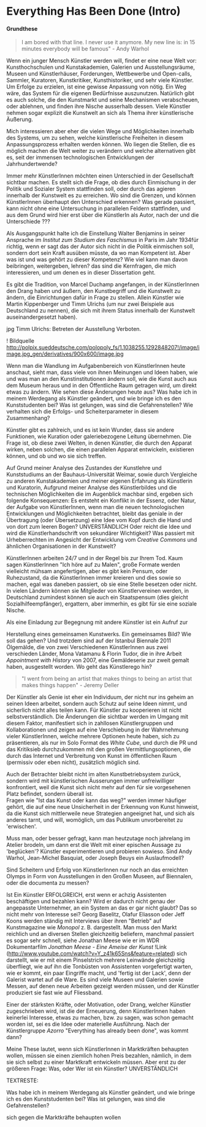 # Everything Has Been Done (Intro)

#### Grundthese 

> I am bored with that line. I never use it anymore. My new line is: in 15 minutes everybody will be famous" - Andy Warhol

Wenn ein junger Mensch Künstler werden will, findet er eine neue Welt vor: Kunsthochschulen und Kunstakademien, Galerien und 
Ausstellungsräume, Museen und Künstlerhäuser, Forderungen, Wettbewerbe und Open-calls, Sammler, Kuratoren, Kunstkritiker, 
Kunsthistoriker, und sehr viele Künstler.  Um Erfolge zu erzielen, ist eine gewisse Anpassung von nötig. Ein Weg wäre, das System 
für die eigenen Bedürfnisse auszunutzen. Natürlich gibt es auch solche, die den Kunstmarkt und seine Mechanismen verabscheuen, 
oder ablehnen, und finden ihre Nische ausserhalb dessen. Viele Künstler nehmen sogar explizit die Kunstwelt an sich als Thema ihrer 
künstlerische Äußerung.

Mich interessieren aber eher die vielen Wege und Möglichkeiten innerhalb des Systems, um zu sehen, welche künstlerische Freiheiten 
in diesem Anpassungsprozess erhalten werden können. Wo liegen die Stellen, die es möglich machen die Welt weiter zu verändern und 
welche alternativen gibt es, seit der immensen technologischen Entwicklungen der Jahrhundertwende? 

Immer mehr KünstlerInnen möchten einen Unterschied in der Gesellschaft sichtbar machen. Es stellt sich die Frage, ob dies durch 
Einmischung in der Politik und Sozialer System stattfinden soll, oder durch das agieren innerhalb der Kunstwelt 
es zu erreichen. Wo sind die Grenzen, und können KünstlerInnen überhaupt den Unterschied erkennen? Was gerade passiert, kann nicht 
ohne eine Untersuchung in parallelen Feldern stattfinden, und aus dem Grund wird hier erst über die KünstlerIn als Autor, nach der 
und die Unterschiede ???

Als Ausgangspunkt halte ich die Einstellung Walter Benjamins in seiner Ansprache im *Institut zum Studium des Faschismus* in Paris 
im Jahr 1934für richtig, wenn er sagt das der Autor sich nicht in die Politik einmischen soll, sondern dort sein Kraft ausüben müsste, 
da wo man Kompetent ist. Aber was ist und was gehört zu dieser Kompetenz? Wie viel kann man davon beibringen, weitergeben, lehren? das 
sind die Kernfragen, die mich interessieren, und um denen es in dieser Dissertation geht.

Es gibt die Tradition, von Marcel Duchamp angefangen, in der KünstlerInnen den Drang haben und äußern, den Kunstbegriff und die 
Kunstwelt zu ändern, die Einrichtungen dafür in Frage zu stellen. Allein Künstler wie Martin Kippenberger und Timm Ulrichs (um nur 
zwei Beispiele aus Deutschland zu nennen), die sich mit ihrem Status innerhalb der Kunstwelt auseinandergesetzt haben).

   jpg Timm Ulrichs: Betreten der Ausstellung Verboten.

   ! Bildquelle http://polpix.sueddeutsche.com/polopoly_fs/1.1038255.1292848207!/image/image.jpg_gen/derivatives/900x600/image.jpg

Wenn man die Wandlung im Aufgabenbereich von KünstlerInnen heute anschaut, 
sieht man, dass viele von ihnen Meinungen und Ideen haben,
wie und was man an den Kunstinstitutionen ändern soll, wie die Kunst auch 
aus dem Museum heraus und in den Öffentliche Raum getragen wird, um direkt 
etwas zu ändern. 
Wie sehen diese Änderungen heute aus? 
Was habe ich in meinem Werdegang als Künstler geändert, und wie bringe 
ich es den Kunststudenten bei? Was ist gelungen, 
was sind die Gefahrenstellen?
Wie verhalten sich die Erfolgs- und Scheiterparameter in diesem Zusammenhang?

Künstler gibt es zahlreich, und es ist kein Wunder, dass sie andere 
Funktionen, wie Kuration oder galeriebezogene Leitung übernehmen. 
Die Frage ist, ob diese zwei Welten, in denen Künstler, die durch 
den Apparat wirken, neben solchen, die einen parallelen Apparat entwickeln, 
existieren können, und ob und wo sie sich treffen.

Auf Grund meiner Analyse des Zustandes der Kunstlehre und Kunststudiums 
an der Bauhaus-Universität Weimar, sowie durch Vergleiche zu anderen 
Kunstakademien und
meiner eigenen Erfahrung als Künstlerin und Kuratorin, Aufgrund meiner 
Analyse des Künstlerbildes und die technischen Möglichkeiten die im 
Augenblick machbar sind, ergeben sich folgende Konsequenzen: Es entsteht 
ein Konflikt in der Essenz, oder Natur, der Aufgabe von KünstlerInnen, 
wenn man die neuen technologischen Entwicklungen und Möglichkeiten betrachtet, 
bleibt das geniale in der Übertragung (oder Übersetzung) eine 
Idee vom Kopf durch die Hand und von dort zum leeren Bogen? UNVERSTÄNDLICH 
Oder reicht die Idee und wird die Künstlerhandschrift von sekundärer Wichtigkeit? 
Was passiert mit Urheberrechten im Angesicht der Entwicklung vom 
*Creative Commons* und ähnlichen Organisationen in der Kunstwelt? 

KünstlerInnen arbeiten 24/7 und in der Regel bis zur Ihrem Tod. 
Kaum sagen KünstlerInnen "Ich höre auf zu Malen", große Formate werden vielleicht 
mühsam angefertigen, aber es gibt kein Pensum, oder Ruhezustand, da 
die KünstlerInnen immer kreieren und dies sowie so machen, egal was daneben passiert, 
ob sie eine Stelle besetzen oder nicht. In vielen Ländern können sie Mitglieder von Künstlervereinen werden, in Deutschland zumindest können sie 
auch ein Staatspensum (dies gleicht Sozialhilfeempfänger), ergattern, aber 
immerhin, es gibt für sie eine soziale Nische.

Als eine Einladung zur Begegnung mit andere Künstler ist ein Aufruf zur 

Herstellung eines gemeinsamen Kunstwerks. Ein gemeinsames Bild? Wie soll das 
gehen? Und trotzdem sind auf der Istanbul Biennale 2011 Ölgemälde, die von zwei Verschiedenen KünstlerInnen aus zwei verschieden Länder, Mona Vatamanu & Florin 
Tudor, die in ihre Arbeit *Appointment with History* von 2007, eine Gemäldeserie 
zur zweit gemalt haben, ausgestellt worden. Wo geht das Künstlerego hin?


> "I went from being an artist that makes things to being an artist that makes things happen" - Jeremy Deller


Der Künstler als Genie ist eher ein Individuum, der nicht nur ins geheim an 
seinen Ideen arbeitet, sondern auch Schutz auf seine Ideen nimmt, 
und sicherlich nicht alles teilen kann. Für Künstler zu kooperieren ist nicht selbstverständlich. Die Änderungen die sichtbar werden im 
Umgang mit diesem Faktor, manifestiert sich in zahllosen Künstlergruppen und Kollaborationen und zeigen auf eine Verschiebung in der
Wahrnehmung vieler KünstlerInnen, welche mehrere Optionen heute haben, sich zu präsentieren, als nur im Solo Format des *White Cube*,
und durch die PR und das Kritiksieb durchzukommen mit den großen 
Vermittlungsoptionen, die durch das Internet und Verbreitung von Kunst im 
öffentlichen Raum
(permissiv oder eben nicht), zusätzlich möglich sind. 

Auch der Betrachter bleibt nicht im alten Kunstbetriebsystem zurück, sondern 
wird mit künstlerischen Äusserungen immer unfreiwilliger konfrontiert, 
weil die Kunst sich nicht mehr auf den für sie vorgesehenen Platz befindet, 
sondern überall ist.  
Fragen wie "Ist das Kunst oder kann das weg?" werden immer häufiger gehört, 
die auf eine neue Unsicherheit in der Erkennung von Kunst hinweist, 
da die Kunst sich mittlerweile neue Strategien angeeignet hat, und sich als 
anderes tarnt, und will, womöglich, um das Publikum unvorbereitet zu 'erwischen'.

Muss man, oder besser gefragt, kann man heutzutage noch jahrelang im Atelier 
brodeln, um dann erst die Welt mit einer epischen Aussage zu 'beglücken'? 
Künstler experimentieren und probieren sowieso. Sind Andy Warhol, Jean-Michel 
Basquiat, oder Joseph Beuys ein Auslaufmodell? 

Sind Scheitern und Erfolg von KünstlerInnen nur noch an das erreichten Olymps 
in Form von Ausstellungen in den Großen Museen, auf Biennalen, 
oder die documenta zu messen? 

Ist Ein Künstler ERFOLGREICH, erst wenn er achzig Assistenten beschäftigen 
und bezahlen kann? Wird er dadurch nicht genau
der angepasste Unternehmer, an ein System an das er gar nicht glaubt? Das so 
nicht mehr von Interesse sei? Georg Baselitz, Olafur Eliasson oder Jeff Koons 
werden ständig mit Interviews über ihren "Betrieb" auf Kunstmagazine wie 
*Monopol* z. B. dargestellt. Man muss den Markt reichlich und an diversen 
Stellen gleichzeitig beliefern, manchmal passiert es sogar sehr schnell, 
siehe Jonathan Meese wie er im WDR Dokumentarfilm *Jonathan Meese - 
Eine Ameise der Kunst* !Link (http://www.youtube.com/watch?v=Y_z41k65Sns&feature=related) sich darstellt, wie er mit einem Pinselstrich mehrere Leinwände gleichzeitig 
überfliegt, wie auf ihn die Tonbüsten von Assistenten vorgefertigt warten, 
wie er kommt, ein paar Eingriffe macht, und 'fertig ist der Lack', 
denn der Galerist wartet auf die Ware. Es sind viele Museen und Galerien 
sowie Messen, auf denen neue Arbeiten gezeigt werden müssen, und der 
Künstler produziert sie fast wie auf Fliessband.

Einer der stärksten Kräfte, oder Motivation, oder Drang, welcher Künstler 
zugeschrieben wird, ist die der Erneuerung, denn KünstlerInnen haben 
keinerlei Interesse, etwas zu machen, bzw. zu sagen, was schon gemacht worden 
ist, sei es die Idee oder materielle Ausführung.
Nach der Künstlergruppe *Azorro* "Everything has already been done", 
was kommt dann?

Meine These lautet, wenn sich KünstlerInnen in Marktkräften behaupten wollen, 
müssen sie einen ziemlich hohen Preis bezahlen, nämlich, in dem sie sich selbst 
zu einer Marktkraft entwickeln müssen. Aber erst zu der größeren Frage: Was, oder 
Wer ist ein Künstler? UNVERSTÄNDLICH

TEXTRESTE:

Was habe ich in meinem Werdegang als Künstler geändert, und wie bringe ich es den Kunststudenten bei? Was ist gelungen, 
was sind die Gefahrenstellen?

sich gegen die Marktkräfte behaupten wollen
